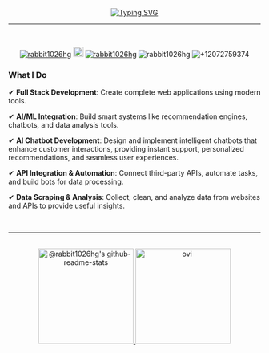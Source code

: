 
<div align="center" width="50">

<div align="center">
 <a href="https://git.io/typing-svg"><img src="https://readme-typing-svg.demolab.com?font=Fira+Code&size=25&pause=1000&center=true&vCenter=true&width=800&lines=%F0%9F%91%8B+Welcome+to+%40Rabbit1026HG+%F0%9F%91%8B;I+am+a+Full-Stack+and+AI+developer.;The+future+is+built+by+those+who+dare+to+code+it.;The+only+way+to+do+great+work+is+to+love+what+you+do." alt="Typing SVG" /></a>
</div>
<hr>
<br />
<p align="center">
  <a href="https://github.com/rabbit1026hg"><img src="https://komarev.com/ghpvc/?username=rabbit1026hg&label=Profile%20views&color=blue&style=flat" alt="rabbit1026hg" /></a>
  <a href="https://github.com/rabbit1026hg?tab=followers"><img height="20" src="https://img.shields.io/github/followers/rabbit1026hg?label=follow&logo=github&style=flat" /></a>
  <a href="https://t.me/rabbit1026hg"><img src="https://img.shields.io/badge/rabbit1026hg-grey?style=flat&logo=telegram" alt="rabbit1026hg" /></a>
  <img src="https://img.shields.io/badge/rabbit1026hg-grey?style=flat&logo=discord" alt="rabbit1026hg" />
  <img src="https://img.shields.io/badge/+12072759374-grey?style=flat&logo=whatsapp" alt="+12072759374" />
</p>
<!-- <h3 > 🎉 You are my 
  <a href="https://github.com/rabbit1026hg">
    <img src="https://count.getloli.com/@:rabbit1026?theme=" alt=":rabbit1026hg" />
  </a>
 visitor. Thank You 😍 </h3> -->
 
<div align="left">

<h3> What I Do </h3>

✔  **Full Stack Development**: Create complete web applications using modern tools.


✔  **AI/ML Integration**: Build smart systems like recommendation engines, chatbots, and data analysis tools.


✔  **AI Chatbot Development**: Design and implement intelligent chatbots that enhance customer interactions, providing instant support, personalized recommendations, and seamless user experiences.

✔  **API Integration & Automation**: Connect third-party APIs, automate tasks, and build bots for data processing.

✔  **Data Scraping & Analysis**: Collect, clean, and analyze data from websites and APIs to provide useful insights.

</div>
<br/>
<hr></hr>
<br/>
<div align="center">
  <a href="https://github.com/rabbit1026hg?tab=repositories">
    <img height=190  src="https://github-readme-stats-one-bice.vercel.app/api?username=rabbit1026hg&theme=gotham&show_icons=true&count_private=true&hide_border=true&role=OWNER,ORGANIZATION_MEMBER,COLLABORATOR" alt="@rabbit1026hg's github-readme-stats"/>
  </a>
  <a href="https://github.com/rabbit1026hg?tab=repositories">
<!--     <img height=190   src="https://github-readme-stats.vercel.app/api/top-langs/?username=rabbit1026hg&layout=compact&hide_border=true&title_color=00b3ff&text_color=00b4ff&bg_color=0d1117" /> -->
    <img height=190   src="https://github-readme-stats.vercel.app/api/top-langs?username=rabbit1026hg&show_icons=true&locale=en&layout=compact&title_color=00b3ff&text_color=00b4ff&bg_color=0d1117" alt="ovi" />
   
  </a>
</div>
<!-- <br>
<p align="center">
    <a href="https://wakatime.com/@rabbit1026hg">
        <img src="https://github-readme-activity-graph.vercel.app/graph?username=rabbit1026hg&theme=react-dark&hide_border=true&hide_title=false&area=true&custom_title=Total%20contribution%20graph%20in%20all%20repo" width="95%" alt="activity graph">
    </a>
</p> -->

<!-- <div align='center' width='100%'>
<img width=390 src="https://github-readme-streak-stats-salesp07.vercel.app/?user=rabbit1026hg&count_private=true&theme=react&border_radius=10" alt="streak stats"/>
</div> -->

</div>





